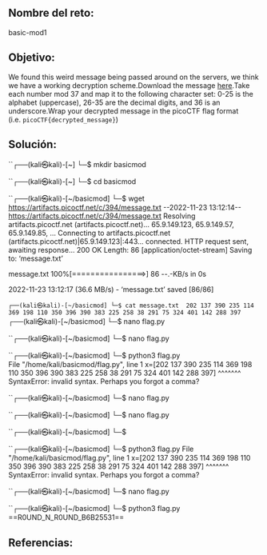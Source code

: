 ## Nombre del reto:
basic-mod1

## Objetivo:
We found this weird message being passed around on the servers, we think we have a working decryption scheme.Download the message [here](https://artifacts.picoctf.net/c/394/message.txt).Take each number mod 37 and map it to the following character set: 0-25 is the alphabet (uppercase), 26-35 are the decimal digits, and 36 is an underscore.Wrap your decrypted message in the picoCTF flag format (i.e. `picoCTF{decrypted_message}`)

## Solución:
``┌──(kali㉿kali)-[~]
└─$ mkdir basicmod
                                                                             
``┌──(kali㉿kali)-[~]
└─$ cd basicmod   
                                                                             
``┌──(kali㉿kali)-[~/basicmod]
└─$ wget https://artifacts.picoctf.net/c/394/message.txt
--2022-11-23 13:12:14--  https://artifacts.picoctf.net/c/394/message.txt
Resolving artifacts.picoctf.net (artifacts.picoctf.net)... 65.9.149.123, 65.9.149.57, 65.9.149.85, ...
Connecting to artifacts.picoctf.net (artifacts.picoctf.net)|65.9.149.123|:443... connected.
HTTP request sent, awaiting response... 200 OK
Length: 86 [application/octet-stream]
Saving to: ‘message.txt’

message.txt         100%[================>]      86  --.-KB/s    in 0s      

2022-11-23 13:12:17 (36.6 MB/s) - ‘message.txt’ saved [86/86]

                                                                             
``┌──(kali㉿kali)-[~/basicmod]
└─$ cat message.txt 
202 137 390 235 114 369 198 110 350 396 390 383 225 258 38 291 75 324 401 142 288 397                                                                              
``┌──(kali㉿kali)-[~/basicmod]
└─$ nano flag.py   
                                                                             
``┌──(kali㉿kali)-[~/basicmod]
└─$ nano flag.py
                                                                             
``┌──(kali㉿kali)-[~/basicmod]
└─$ python3 flag.py   
  File "/home/kali/basicmod/flag.py", line 1
    x=[202 137 390 235 114 369 198 110 350 396 390 383 225 258 38 291 75 324 401 142 288 397]
       ^^^^^^^
SyntaxError: invalid syntax. Perhaps you forgot a comma?
                                                                             
``┌──(kali㉿kali)-[~/basicmod]
└─$ nano flag.py   
                                                                             
``┌──(kali㉿kali)-[~/basicmod]
└─$ nano flag.py
                                                                             
``┌──(kali㉿kali)-[~/basicmod]
└─$ 
                                                                             
``┌──(kali㉿kali)-[~/basicmod]
└─$ python3 flag.py
  File "/home/kali/basicmod/flag.py", line 1
    x=[202 137 390 235 114 369 198 110 350 396 390 383 225 258 38 291 75 324 401 142 288 397]
       ^^^^^^^
SyntaxError: invalid syntax. Perhaps you forgot a comma?
                                                                             
``┌──(kali㉿kali)-[~/basicmod]
└─$ nano flag.py   
                                                                             
``┌──(kali㉿kali)-[~/basicmod]
└─$ python3 flag.py
==R0UND_N_R0UND_B6B25531==

## Referencias: